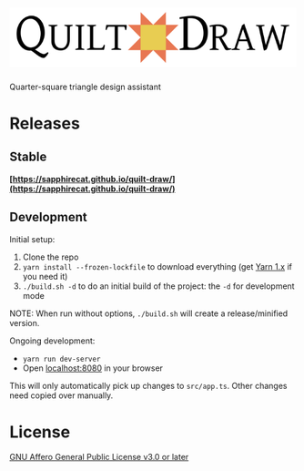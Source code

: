 # ![Quilt Draw](src/logo.svg "Quilt Draw")

Quarter-square triangle design assistant

# Releases

## Stable

**[https://sapphirecat.github.io/quilt-draw/](https://sapphirecat.github.io/quilt-draw/)**

## Development

Initial setup:

1. Clone the repo
2. `yarn install --frozen-lockfile` to download everything
   (get [Yarn 1.x](https://classic.yarnpkg.com/) if you need it)
3. `./build.sh -d` to do an initial build of the project:
   the `-d` for development mode

NOTE: When run without options, `./build.sh` will create a release/minified
version.

Ongoing development:

* `yarn run dev-server`
* Open [localhost:8080](http://localhost:8080/) in your browser

This will only automatically pick up changes to `src/app.ts`.  Other changes
need copied over manually.

# License

[GNU Affero General Public License v3.0 or later](https://spdx.org/licenses/AGPL-3.0-or-later.html#licenseText)
